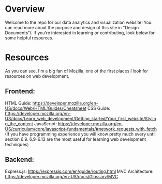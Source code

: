 # Overview

Welcome to the repo for our data analytics and visualization website! You can read more about the purpose and design of this site in "Design Documents"/. If you're interested in learning or contributing, look below for some helpful resources.


# Resources

As you can see, I'm a big fan of Mozilla, one of the first places I look for resources on web development.

## Frontend:
HTML Guide: https://developer.mozilla.org/en-US/docs/Web/HTML/Guides/Cheatsheet
CSS Guide: https://developer.mozilla.org/en-US/docs/Learn_web_development/Getting_started/Your_first_website/Styling_the_content
JavaScript: https://developer.mozilla.org/en-US/curriculum/core/javascript-fundamentals/#network_requests_with_fetch (If you have programming experience you will know pretty much every until section 6.9. 6.9-6.13 are the most useful for learning web development techniques)
## Backend:
Express.js: https://expressjs.com/en/guide/routing.html
MVC Architecture: https://developer.mozilla.org/en-US/docs/Glossary/MVC
